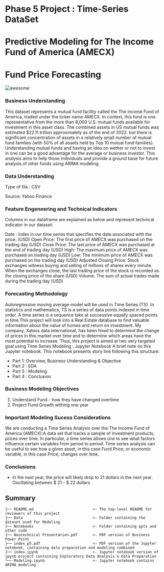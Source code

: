 # Phase 5 Project : Time-Series DataSet
# Predictive Modeling for The Income Fund of America (AMECX)
# Fund Price Forecasting

![awesome](https://www.inventiva.co.in/wp-content/uploads/2023/02/how-ai-and-ml-can-fight-against-money-laundering-in-investment-firms-1-780x470.webp)

### Business Understanding
This dataset represents a mutual fund facility called the The Income Fund of America, traded under the ticker name AMECX. In context, this fund is one representative from the more than 8,000 U.S. mutual funds available for investment in this asset class. The combined assets in US mutual funds was estimated $22.11 trillion approximately as of the end of 2022. but there is significant concentration of assets in a relatively small number of mutual fund families (with 50% of all assets held by Top 10 mutual fund families). Understanding mutual funds and having an idea on wether or not to invest in one can be a good advantage for the average or business investor. This analysis aims to help those individuals and provide a ground base for future analysis of other funds using ARIMA modeling.

### Data Understanding
Type of file : CSV

Source: Yahoo Finance

### Feature Engeneering and Technical Indicators
Columns in our dataframe are explained as below and represent technical indicator in our dataset:

Date : Index in our time series that specifies the date associated with the price. (USD)
Open Price: The first price of AMECX was purchased on the trading day (USD)
Close Price: The last price of AMECX was purchased at the end of trading day (USD)
High: The maximum price of AMECX was purchased on trading day (USD)
Low: The minimum price of AMECX was purchased on the trading day (USD)
Adjusted Closing Price: Stock exchanges witness buying and selling of millions of shares every minute. When the exchanges close, the last trading price of the stock is recorded as the closing price of the share (USD)
Volume: The sum of actual trades made during the trading day (USD)

### Forecasting Methodology

Autoregressive moving average model will be used in Time Series (TS). In statistics and mathematics, TS is a series of data points indexed in time order. A time series is a sequence take at successive equally spaced points in time.This project will look into a Real Estate database to find valuable information about the value of homes and return on investment. My company, Xabios data international, has been hired to determind the change of prices in this market over time and to determine which areas have the most potential to increase. Thus, this project is aimed at two very targeted goal using Time Series Modeling :
Jupyter Notebook A brief note on this Jupyter notebook. This notebook presents story line following this structure:
* Part 1: Overview, Business Understanding & Objective 
* Part 2 : EDA
* Part 3 : Modeling
* Part 4 : Conclusion

### Business Modeling Objectives

1. Understand Fund  - how they have changed overtime 
2. Project Fund Growth withing one year

### Important Modeling Sucess Considerations

We are conducting a Time Series Analysis over the The Income Fund of America (AMECX):A data set that tracks a sample of investment products, prices over time. In particular, a time series allows one to see what factors influence certain variables from period to period. Time series analysis can be useful to see how a given asset, in this case Fund Price, or economic variable, in this case Price, changes over time.


### Conclusions

* In the next year, the price will likely drop to 21 dollars in the next year. Oscillating between $ 21  - $ 22 dollars

## Summary
```
├── README.md                           <- The top-level README for reviewers of this project
├── Data                                <- Folder containing the dataset used for Modeling
├── Notebooks                           <- Folder containing pptx and other code
├── Nontechnical Presentation.pdf       <- PDF version of Business Power Point
├── index_p5.pdf                        <- PDF version of the Jupyter notebook, containing data preparation and modeling combined
├── index.ipynb                         <- Jupyter notebook version of ipynb project containing Exploratory Data Analysis & Data Preparation
└── Modeling.ipynb                      <- Jupyter notebook contains ARIMA modeling
```
